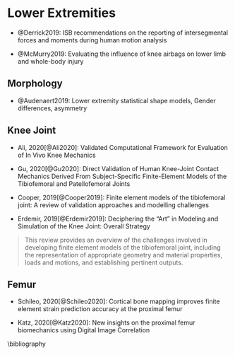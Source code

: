 # Lower Extremities

- @Derrick2019: ISB recommendations on the reporting of intersegmental forces and moments during human motion analysis

- @McMurry2019: Evaluating the influence of knee airbags on lower limb and whole-body injury



## Morphology

- @Audenaert2019: Lower extremity statistical shape models, Gender differences, asymmetry

## Knee Joint

- Ali, 2020[@Ali2020]: Validated Computational Framework for Evaluation of In Vivo Knee Mechanics

- Gu, 2020[@Gu2020]: Direct Validation of Human Knee-Joint Contact Mechanics Derived From Subject-Specific Finite-Element Models of the Tibiofemoral and Patellofemoral Joints

- Cooper, 2019[@Cooper2019]: Finite element models of the tibiofemoral joint: A review of validation approaches and modelling challenges

- Erdemir, 2019[@Erdemir2019]: Deciphering the “Art” in Modeling and Simulation of the Knee Joint: Overall Strategy

> This review provides an overview of the challenges involved in developing finite element models of the tibiofemoral joint, including the representation of appropriate geometry and material properties, loads and motions, and establishing pertinent outputs.

## Femur

- Schileo, 2020[@Schileo2020]: Cortical bone mapping improves finite element strain prediction accuracy at the proximal femur

- Katz, 2020[@Katz2020]: New insights on the proximal femur biomechanics using Digital Image Correlation


\bibliography
